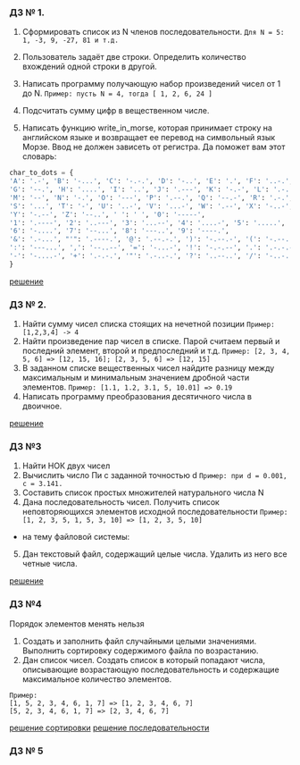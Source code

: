 ### ДЗ № 1.
1. Сформировать список из  N членов последовательности.
```Для N = 5: 1, -3, 9, -27, 81 и т.д.```

2. Пользователь задаёт две строки. Определить количество вхождений одной строки в другой.

3. Написать программу получающую набор произведений чисел от 1 до N.
```Пример: пусть N = 4, тогда [ 1, 2, 6, 24 ]```

4. Подсчитать сумму цифр в вещественном числе.

5. Написать функцию write_in_morse, которая принимает строку на английском языке и возвращает ее перевод на символьный язык Морзе. Ввод не должен зависеть от регистра. Да поможет вам этот словарь:
```python
char_to_dots = {
'A': '.-', 'B': '-...', 'C': '-.-.', 'D': '-..', 'E': '.', 'F': '..-.',
'G': '--.', 'H': '....', 'I': '..', 'J': '.---', 'K': '-.-', 'L': '.-..',
'M': '--', 'N': '-.', 'O': '---', 'P': '.--.', 'Q': '--.-', 'R': '.-.',
'S': '...', 'T': '-', 'U': '..-', 'V': '...-', 'W': '.--', 'X': '-..-',
'Y': '-.--', 'Z': '--..', ' ': ' ', '0': '-----',
'1': '.----', '2': '..---', '3': '...--', '4': '....-', '5': '.....',
'6': '-....', '7': '--...', '8': '---..', '9': '----.',
'&': '.-...', "'": '.----.', '@': '.--.-.', ')': '-.--.-', '(': '-.--.',
':': '---...', ',': '--..--', '=': '-...-', '!': '-.-.--', '.': '.-.-.-',
'-': '-....-', '+': '.-.-.', '"': '.-..-.', '?': '..--..', '/': '-..-.'
}
```

[решение](https://github.com/BigBadMuttuH/GB-python-homewok/blob/main/hw001.py)

### ДЗ № 2.
1. Найти сумму чисел списка стоящих на нечетной позиции
```Пример:[1,2,3,4] -> 4```
2. Найти произведение пар чисел в списке. Парой считаем первый и последний элемент, второй и предпоследний и т.д. 
```Пример: [2, 3, 4, 5, 6] => [12, 15, 16]; [2, 3, 5, 6] => [12, 15]```
3. В заданном списке вещественных чисел найдите разницу между максимальным и минимальным значением дробной части элементов. 
```Пример: [1.1, 1.2, 3.1, 5, 10.01] => 0.19```
4. Написать программу преобразования десятичного числа в двоичное.

[решение](https://github.com/BigBadMuttuH/GB-python-homewok/blob/main/hw002.py)

### ДЗ №3
1. Найти НОК двух чисел
2. Вычислить число Пи c заданной точностью d ```Пример: при d = 0.001,  c = 3.141.```
3. Составить список простых множителей натурального числа N
4. Дана последовательность чисел. Получить список неповторяющихся элементов исходной последовательности
```Пример: [1, 2, 3, 5, 1, 5, 3, 10] => [1, 2, 3, 5, 10]```

- на тему файловой системы:
5.  Дан текстовый файл, содержащий целые числа. Удалить из него все четные числа. 

[решение](https://github.com/BigBadMuttuH/GB-python-homewok/blob/main/hw003.py)

### ДЗ №4
Порядок элементов менять нельзя
1. Создать и заполнить файл случайными целыми значениями. Выполнить сортировку содержимого файла по возрастанию. 
2. Дан список чисел. Создать список в который попадают числа, описывающие возрастающую последовательность и содержащие максимальное количество элементов.
```
Пример:
[1, 5, 2, 3, 4, 6, 1, 7] => [1, 2, 3, 4, 6, 7]
[5, 2, 3, 4, 6, 1, 7] => [2, 3, 4, 6, 7]
```
[решение сортировки](https://github.com/BigBadMuttuH/GB-python-homewok/blob/main/hw004_sorting.py)
[решение последовательности](https://github.com/BigBadMuttuH/GB-python-homewok/blob/main/hw004_sequence.py)

### ДЗ № 5